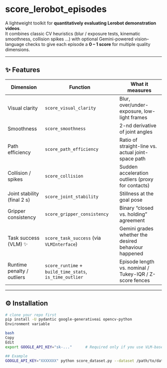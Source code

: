 # **score_lerobot_episodes**

A lightweight toolkit for **quantitatively evaluating Lerobot demonstration videos**.  
It combines classic CV heuristics (blur / exposure tests, kinematic smoothness, collision spikes …) with optional Gemini-powered vision–language checks to give each episode a **0 – 1 score** for multiple quality dimensions.

---

## ✨  Features
| Dimension                   | Function                                            | What it measures                                             |
| --------------------------- | ---------------------------------------------------- | ------------------------------------------------------------ |
| Visual clarity              | `score_visual_clarity`                              | Blur, over/under-exposure, low-light frames                  |
| Smoothness                  | `score_smoothness`                                  | 2-nd derivative of joint angles                              |
| Path efficiency             | `score_path_efficiency`                             | Ratio of straight-line vs. actual joint-space path           |
| Collision / spikes          | `score_collision`                                   | Sudden acceleration outliers (proxy for contacts)            |
| Joint stability (final 2 s) | `score_joint_stability`                             | Stillness at the goal pose                                   |
| Gripper consistency         | `score_gripper_consistency`                         | Binary “closed vs. holding” agreement                        |
| Task success (VLM) ✨       | `score_task_success` (via `VLMInterface`)           | Gemini grades whether the desired behaviour happened         |
| Runtime penalty / outliers  | `score_runtime` + `build_time_stats`, `is_time_outlier` | Episode length vs. nominal / Tukey-IQR / Z-score fences      |

---

## ⚙️  Installation

```bash
# clone your repo first
pip install -U pydantic google-generativeai opencv-python
Environment variable

bash
Copy
Edit
export GOOGLE_API_KEY="sk-..."      # Required only if you use VLM-based scoring

## Example
GOOGLE_API_KEY="XXXXXXX" python score_dataset.py --dataset /path/to/data/${HF_USER}/open-book --task "Open the book"